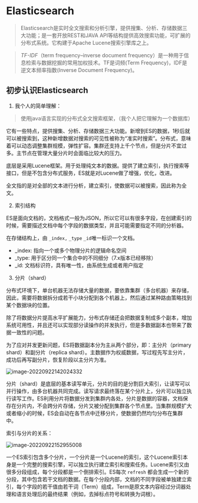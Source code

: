 # Elasticsearch

> Elasticsearch是实时全文搜索和分析引擎，提供搜集、分析、存储数据三大功能；是一套开放REST和JAVA API等结构提供高效搜索功能，可扩展的分布式系统。它构建于Apache Lucene搜索引擎库之上。

> *TF-IDF*（term frequency–inverse document frequency）是一种用于信息检索与数据挖掘的常用加权技术。TF是词频(Term Frequency)，IDF是逆文本频率指数(Inverse Document Frequency)。

## 初步认识Elasticsearch

1. 我个人的简单理解：

> 使用java语言实现的分布式全文搜索框架，（我个人把它理解为一个数据库）

它有一些特点，提供搜集、分析、存储数据三大功能。新增到ES的数据，1秒后就可以被搜索到，这种新增数据对搜索的可见性被称为“准实时搜索”。分布式，意味着可以动态调整集群规模，弹性扩容。集群还支持上千个节点，但是分片不宜过多。主节点在管理大量分片时会面临比较大的压力。

底层是采用Lucene框架。用于处理纯文本的数据。提供了建立索引，执行搜索等接口，但是不包含分布式服务，ES就是对Lucene做了增强，优化，改进。

全文指的是对全部的文本进行分析，建立索引，使数据可以被搜索，因此称为全文。

2. 索引结构

ES是面向文档的，文档格式一般为JSON，所以它可以有很多字段，在创建索引的时候，需要描述文档中每个字段的数据类型，并且可能需要指定不同的分析器。

在存储结构上，由 `_index,` `_type` `_id`唯一标识一个文档。

* _index: 指向一个或多个物理分片的逻辑命名空间
* _type: 用于区分同一个集合中的不同细分（7.x版本已经移除）
* _id: 文档标识符，具有唯一性，由系统生成或者用户指定

3. 分片（shard）

分布式环境下，单台机器无法存储大量的数据，要依靠集群（多台机器）来存储，因此，需要将数据拆分成若干小块分配到各个机器上，然后通过某种路由策略找到某个数据块的位置。

除了将数据分片提高水平扩展能力，分布式存储还会把数据复制成多个副本，增加系统可用性，并且还可以实现部分读操作的并发执行，但是多数据副本也带来了数据一致性的问题。

为了应对并发更新问题，ES将数据副本分为主从两个部分，即：主分片（primary shard）和副分片（replica shard）。主数据作为权威数据，写过程先写主分片，成功后再写副分片，恢复阶段以主分片为准。

![image-20220922142024332](image-20220922142024332.png)

分片（shard）是底层的基本读写单元，分片的目的是分割巨大索引，让读写可以并行操作，由多台机器共同完成。读写请求最终落在某个分片上，分片可以独立执行读写工作。ES利用分片将数据分发到集群内各处，分片是数据的容器，文档保存在分片内，不会跨分片存储，分片又被分配到集群各个节点里。当集群规模扩大或者缩小的时候，ES会自动在各节点中迁移分片，使数据仍然均匀分布在集群中。

索引与分片的关系：

![image-20220922152955008](image-20220922152955008.png)

一个ES索引包含多个分片，一个分片是一个Lucene的索引，这个Lucene索引本身是一个完整的搜索引擎，可以独立执行建立索引和搜索任务。Lucene索引又由很多分段组成，每个分段都是一个倒排索引。ES每次 `refresh` 都会生成一个新的分段，其中包含若干文档的数据。在每个分段内部，文档的不同字段被单独建立索引，每个字段的若干值由若干词（Term）组成，Term是原文本内容经过分词器处理和语言处理后的最终结果（例如，去掉标点符号和转换为词根）。
